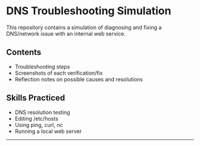 # DNS Troubleshooting Simulation

This repository contains a simulation of diagnosing and fixing a DNS/network issue with an internal web service.

## Contents
- Troubleshooting steps
- Screenshots of each verification/fix
- Reflection notes on possible causes and resolutions

## Skills Practiced
- DNS resolution testing
- Editing /etc/hosts
- Using ping, curl, nc
- Running a local web server

---
